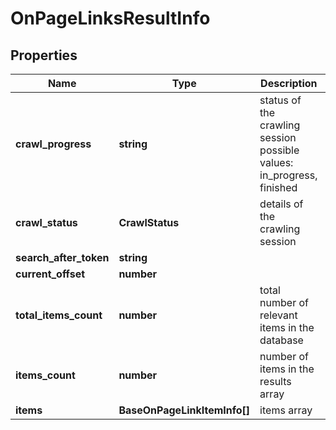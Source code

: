# OnPageLinksResultInfo

## Properties

| Name | Type | Description | Notes |
|------------ | ------------- | ------------- | -------------|
**crawl_progress** | **string** | status of the crawling session<br>possible values: in_progress, finished |[optional]|
**crawl_status** | **CrawlStatus** | details of the crawling session |[optional]|
**search_after_token** | **string** |  |[optional]|
**current_offset** | **number** |  |[optional]|
**total_items_count** | **number** | total number of relevant items in the database |[optional]|
**items_count** | **number** | number of items in the results array |[optional]|
**items** | **BaseOnPageLinkItemInfo[]** | items array |[optional]|